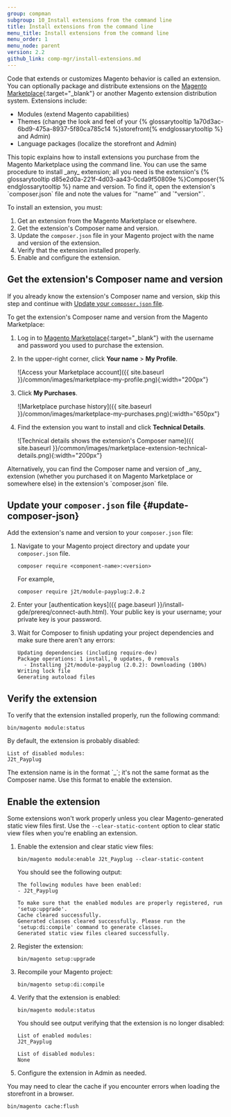 ```yaml
---
group: compman
subgroup: 10_Install extensions from the command line
title: Install extensions from the command line
menu_title: Install extensions from the command line
menu_order: 1
menu_node: parent
version: 2.2
github_link: comp-mgr/install-extensions.md
---
```


Code that extends or customizes Magento behavior is called an extension. You can optionally package and distribute extensions on the [Magento Marketplace](https://marketplace.magento.com){:target="&#95;blank"} or another Magento extension distribution system. Extensions include:

-   Modules (extend Magento capabilities)
-   Themes (change the look and feel of your {% glossarytooltip 1a70d3ac-6bd9-475a-8937-5f80ca785c14 %}storefront{% endglossarytooltip %} and Admin)
-   Language packages (localize the storefront and Admin)

<div class="bs-callout bs-callout-tip" markdown="1">
This topic explains how to install extensions you purchase from the Magento Marketplace using the command line. You can use the same procedure to install _any_ extension; all you need is the extension's {% glossarytooltip d85e2d0a-221f-4d03-aa43-0cda9f50809e %}Composer{% endglossarytooltip %} name and version. To find it, open the extension's `composer.json` file and note the values for `"name"` and `"version"`.
</div>

To install an extension, you must:

1.  Get an extension from the Magento Marketplace or elsewhere.
2.  Get the extension's Composer name and version.
3.  Update the `composer.json` file in your Magento project with the name and version of the extension.
4.  Verify that the extension installed properly.
5.  Enable and configure the extension.

## Get the extension's Composer name and version
If you already know the extension's Composer name and version, skip this step and continue with [Update your `composer.json` file](#update-composer-json).

To get the extension's Composer name and version from the Magento Marketplace:

1.  Log in to [Magento Marketplace](https://marketplace.magento.com){:target="&#95;blank"} with the username and password you used to purchase the extension.

2.  In the upper-right corner, click **Your name** > **My Profile**.

	![Access your Marketplace account]({{ site.baseurl }}/common/images/marketplace-my-profile.png){:width="200px"}
3.  Click **My Purchases**.

	![Marketplace purchase history]({{ site.baseurl }}/common/images/marketplace-my-purchases.png){:width="650px"}
4.  Find the extension you want to install and click **Technical Details**.

	![Technical details shows the extension's Composer name]({{ site.baseurl }}/common/images/marketplace-extension-technical-details.png){:width="200px"}
<div class="bs-callout bs-callout-tip" markdown="1">
Alternatively, you can find the Composer name and version of _any_ extension (whether you purchased it on Magento Marketplace or somewhere else) in the extension's `composer.json` file.
</div>

## Update your `composer.json` file {#update-composer-json}
Add the extension's name and version to your `composer.json` file:

1.  Navigate to your Magento project directory and update your `composer.json` file.

		composer require <component-name>:<version>

	For example,

		composer require j2t/module-payplug:2.0.2

2.  Enter your [authentication keys]({{ page.baseurl }}/install-gde/prereq/connect-auth.html). Your public key is your username; your private key is your password.

3.  Wait for Composer to finish updating your project dependencies and make sure there aren't any errors:

		Updating dependencies (including require-dev)
		Package operations: 1 install, 0 updates, 0 removals
		  - Installing j2t/module-payplug (2.0.2): Downloading (100%)
		Writing lock file
		Generating autoload files

## Verify the extension
To verify that the extension installed properly, run the following command:

	bin/magento module:status

By default, the extension is probably disabled:

	List of disabled modules:
	J2t_Payplug

<div class="bs-callout bs-callout-info" id="info" markdown="1">
The extension name is in the format `<VendorName>_<ComponentName>`; it's not the same format as the Composer name. Use this format to enable the extension.
</div>

## Enable the extension
Some extensions won't work properly unless you clear Magento-generated static view files first. Use the `--clear-static-content` option to clear static view files when you're enabling an extension.

1.  Enable the extension and clear static view files:

		bin/magento module:enable J2t_Payplug --clear-static-content

    You should see the following output:

		The following modules have been enabled:
		- J2t_Payplug

		To make sure that the enabled modules are properly registered, run 'setup:upgrade'.
		Cache cleared successfully.
		Generated classes cleared successfully. Please run the 'setup:di:compile' command to generate classes.
		Generated static view files cleared successfully.

2.  Register the extension:

		bin/magento setup:upgrade

3.  Recompile your Magento project:

		bin/magento setup:di:compile

4.  Verify that the extension is enabled:

		bin/magento module:status

    You should see output verifying that the extension is no longer disabled:

		List of enabled modules:
		J2t_Payplug

		List of disabled modules:
		None

5.  Configure the extension in Admin as needed.

<div class="bs-callout bs-callout-tip" markdown="1">
You may need to clear the cache if you encounter errors when loading the storefront in a browser.

	bin/magento cache:flush
</div>
